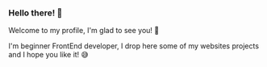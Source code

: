 ### Hello there! 👋
Welcome to my profile, I'm glad to see you! 🎉


I'm beginner FrontEnd developer, I drop here some of my websites projects and I hope you like it! 😅

